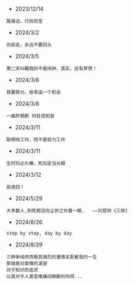 * 2023/12/14

```
路虽远，行则将至
```



* 2024/3/2

```
向前走，永远不要回头
```

* 2024/3/5

```
第二天叫醒我的不是闹钟，其实，还有梦想！
```

* 2024/3/6

```
我要努力，给幸运一个机会
```

* 2024/3/8

```
一曲肝肠断 何处觅知音
```

* 2024/3/11

```
聪明地工作，而不是努力工作
```

* 2024/3/11

```
生时何必久睡，死后定当长眠
```

* 2024/3/12

```
前进四！
```

* 2024/5/29

```
大多数人,到死都没向尘世之外瞥一眼.   ——刘慈欣《三体》
```

* 2024/8/26

```
step by step, day by day
```

* 2024/8/29

```
三种单纯然而极其强烈的激情支配着我的一生
那就是对爱情的渴望
对于知识的追求
以其对于人类苦难痛彻肺腑的怜悯...
```

